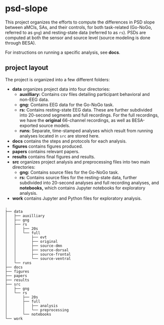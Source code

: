 # psd-slope

This project organizes the efforts to compute the differences in PSD slope between aMCIs, SAs, and their controls, for both task-related (Go-NoGo, referred to as `gng`) and resting-state data (referred to as `rs`). PSDs are computed at both the sensor and source level (source modeling is done through BESA).

For instructions on running a specific analysis, see **docs**.

## project layout

The project is organized into a few different folders:
- **data** organizes project data into four directories:
    - **auxilliary:** Contains csv files detailing participant behavioral and non-EEG data.
    - **gng:** Contains EEG data for the Go-NoGo task.
    - **rs:** Contains resting-state EEG data. These are further subdivided into 20-second segments and full recordings. For the full recordings, we have the **original** 66-channel recordings, as well as BESA-exported source models.
    - **runs:** Separate, time-stamped analyses which result from running analyses located in `src` are stored here.
- **docs** contains the steps and protocols for each analysis.
- **figures** contains figures produced.
- **papers** contains relevant papers.
- **results** contains final figures and results.
- **src** organizes project analysis and preprocessing files into two main directories:
    - **gng:** Contains source files for the Go-NoGo task.
    - **rs:** Contains source files for the resting-state data, further subdivided into 20-second analyses and full recording analyses, and **notebooks,** which contains Jupyter notebooks for exploratory analysis.
- **work** contains Jupyter and Python files for exploratory analysis.
```
.
├── data
│   ├── auxilliary
│   ├── gng
│   ├── rs
│   │   ├── 20s
│   │   └── full
│   │       ├── evt
│   │       ├── original
│   │       ├── source-dmn
│   │       ├── source-dorsal
│   │       ├── source-frontal
│   │       └── source-ventral
│   └── runs
├── docs
├── figures
├── papers
├── results
├── src
│   ├── gng
│   └── rs
│       ├── 20s
│       ├── full
│       │   ├── analysis
│       │   └── preprocessing
│       └── notebooks
└── work
```